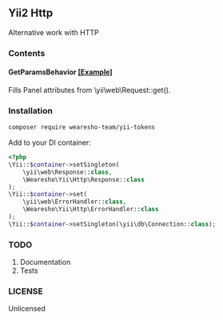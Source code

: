 ## Yii2 Http

Alternative work with HTTP

### Contents
#### GetParamsBehavior [[Example]](./tests/Behaviors/GetParamsBehaviorTest.php)
Fills Panel attributes from \yii\web\Request::get().

### Installation
```bash
composer require wearesho-team/yii-tokens
```
Add to your DI container:
```php
<?php
\Yii::$container->setSingleton(
    \yii\web\Response::class,
    \Wearesho\Yii\Http\Response::class
);
\Yii::$container->set(
    \yii\web\ErrorHandler::class,
    \Wearesho\Yii\Http\ErrorHandler::class
);
\Yii::$container->setSingleton(\yii\db\Connection::class);
```

### TODO
1. Documentation
2. Tests

### LICENSE
Unlicensed